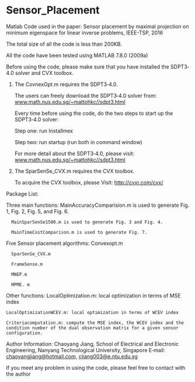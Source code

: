 # Sensor_Placement
Matlab Code used in the paper: Sensor placement by maximal projection on minimum eigenspace for linear inverse problems, IEEE-TSP, 2016

The total size of all the code is less than 200KB.

All the code have been tested using MATLAB 7.8.0 (2009a)

Before using the code, please make sure that you have installed the SDPT3‐4.0 solver and CVX toolbox.

1. The CovnexOpt.m requires the SDPT3‐4.0.
    
    The users can freely download the SDPT3‐4.0 solver from: www.math.nus.edu.sg/~mattohkc//sdpt3.html
    
    Every time before using the code, do the two steps to start up the SDPT3‐4.0 solver:
    
    Step one: run Installmex

    Step two: run startup (run both in command window)
    
    For more detail about the SDPT3‐4.0, please visit: www.math.nus.edu.sg/~mattohkc//sdpt3.html

2. The SparSenSe_CVX.m requires the CVX toolbox.

    To acquire the CVX toolbox, please Visit: http://cvxr.com/cvx/

Package List:
  
  Three main functions:
      MainAccuracyComparision.m is used to generate Fig. 1, Fig. 2, Fig. 5, and Fig. 6.
      
      MainSparSenSe1500.m is used to generate Fig. 3 and Fig. 4.
      
      MainTimeCostComparison.m is used to generate Fig. 7.
  
  Five Sensor placement algorithms:
      Convexopt.m
      
      SparSenSe_CVX.m
      
      FrameSense.m
      
      MNEP.m
      
      MPME. m
      
  Other functions:
    LocalOptimization.m: local optimization in terms of MSE index
    
    LocalOptimizationWCEV.m: local optimization in terms of WCEV index
    
    Criteriacomputation.m: compute the MSE index, the WCEV index and the condition number of the dual observation matrix for a given sensor configuration.

Author Information: Chaoyang Jiang,
                    School of Electrical and Electronic Engineering,
                    Nanyang Technological University, Singapore
                    E‐mail: chaoyangjiang@hotmail.com, cjiang003@e.ntu.edu.sg

If you meet any problem in using the code, please feel free to contact with the author
